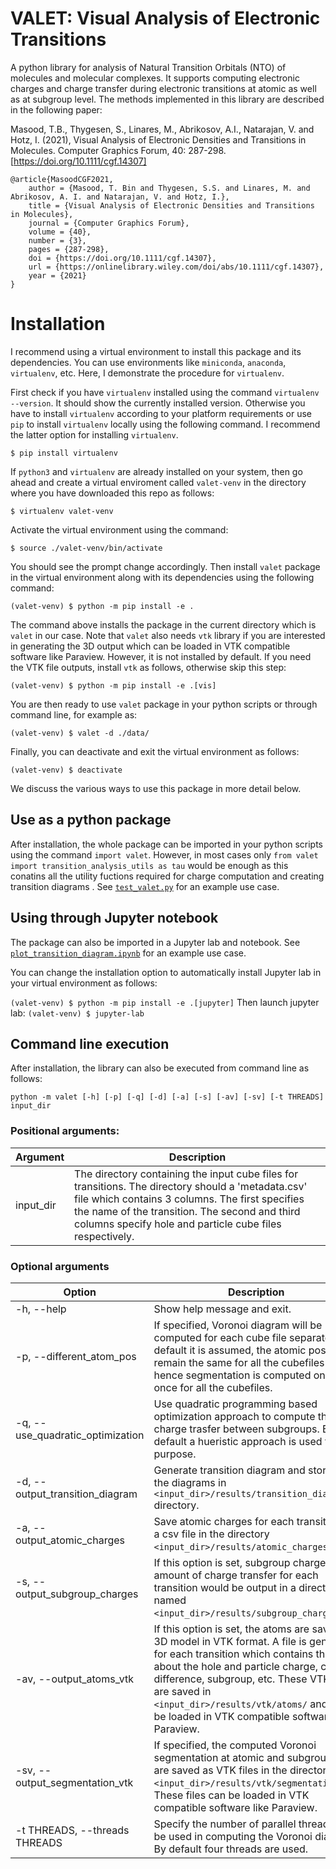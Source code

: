 # VALET: Visual Analysis of Electronic Transitions

A python library for analysis of Natural Transition Orbitals (NTO) of molecules and molecular complexes. It supports computing electronic charges and charge transfer during electronic transitions at atomic as well as at subgroup level. The methods implemented in this library are described in the following paper:

Masood, T.B., Thygesen, S., Linares, M., Abrikosov, A.I., Natarajan, V. and Hotz, I. (2021), Visual Analysis of Electronic Densities and Transitions in Molecules. Computer Graphics Forum, 40: 287-298. [https://doi.org/10.1111/cgf.14307]

```
@article{MasoodCGF2021,
    author = {Masood, T. Bin and Thygesen, S.S. and Linares, M. and Abrikosov, A. I. and Natarajan, V. and Hotz, I.},
    title = {Visual Analysis of Electronic Densities and Transitions in Molecules},
    journal = {Computer Graphics Forum},
    volume = {40},
    number = {3},
    pages = {287-298},
    doi = {https://doi.org/10.1111/cgf.14307},
    url = {https://onlinelibrary.wiley.com/doi/abs/10.1111/cgf.14307},
    year = {2021}
}
```

# Installation

I recommend using a virtual environment to install this package and its dependencies. You can use environments like `miniconda`, `anaconda`, `virtualenv`, etc. Here, I demonstrate the procedure for `virtualenv`.

First check if you have `virtualenv` installed using the command `virtualenv --version`. It should show the currently installed version. Otherwise you have to install `virtualenv` according to your platform requirements or use `pip` to install `virtualenv` locally using the following command. I recommend the latter option for installing `virtualenv`.

`
$ pip install virtualenv
`

If `python3` and `virtualenv` are already installed on your system, then go ahead and create a virtual enviroment called `valet-venv` in the directory where you have downloaded this repo as follows:

`
$ virtualenv valet-venv
`

Activate the virtual environment using the command:

`
$ source ./valet-venv/bin/activate
`

You should see the prompt change accordingly. Then install `valet` package in the virtual environment along with its dependencies using the following command:

`
(valet-venv) $ python -m pip install -e .
`

The command above installs the package in the current directory which is `valet` in our case. Note that `valet` also needs `vtk` library if you are interested in generating the 3D output which can be loaded in VTK compatible software like Paraview. However, it is not installed by default. If you need the VTK file outputs, install `vtk` as follows, otherwise skip this step:

`
(valet-venv) $ python -m pip install -e .[vis]
`

You are then ready to use `valet` package in your python scripts or through command line, for example as:

`
(valet-venv) $ valet -d ./data/
`

Finally, you can deactivate and exit the virtual environment as follows:

`
(valet-venv) $ deactivate
`

We discuss the various ways to use this package in more detail below.

## Use as a python package
After installation, the whole package can be imported in your python scripts using the command `import valet`. However, in most cases only `from valet import transition_analysis_utils as tau` would be enough as this conatins all the utility fuctions required for charge computation and creating transition diagrams . See [`test_valet.py`](test_valet.py) for an example use case.

## Using through Jupyter notebook
The package can also be imported in a Jupyter lab and notebook. See [`plot_transition_diagram.ipynb`](plot_transition_diagram.ipynb) for an example use case. 

You can change the installation option to automatically install Jupyter lab in your virtual environment as follows:

`
(valet-venv) $ python -m pip install -e .[jupyter]
`
Then launch jupyter lab:
`
(valet-venv) $ jupyter-lab
`


## Command line execution
After installation, the library can also be executed from command line as follows:

`
python -m valet [-h] [-p] [-q] [-d] [-a] [-s] [-av] [-sv] [-t THREADS] input_dir
`

### Positional arguments:
|Argument | Description|
|---|---|
| input_dir | The directory containing the input cube files for transitions. The directory should a 'metadata.csv' file which contains 3 columns. The first specifies the name of the transition. The second and third columns specify hole and particle cube files respectively.|

### Optional arguments
|Option | Description|
|---|---|
|-h, --help | Show help message and exit. |
|-p, --different_atom_pos| If specified, Voronoi diagram will be computed for each cube file separately. By default it is assumed, the atomic positions remain the same for all the cubefiles and hence segmentation is computed only once for all the cubefiles. |
|-q, --use_quadratic_optimization | Use quadratic programming based optimization approach to compute the charge trasfer between subgroups. By default a hueristic approach is used for this purpose. |
|-d, --output_transition_diagram | Generate transition diagram and store all the diagrams in `<input_dir>/results/transition_diagrams/` directory. |
|-a, --output_atomic_charges | Save atomic charges for each transition as a csv file in the directory `<input_dir>/results/atomic_charges/`. |
|-s, --output_subgroup_charges |If this option is set, subgroup charges and amount of charge transfer for each transition would be output in a directory named `<input_dir>/results/subgroup_charges/`. |
|-av, --output_atoms_vtk | If this option is set, the atoms are saved as 3D model in VTK format. A file is generated for each transition which contains the data about the hole and particle charge, charge difference, subgroup, etc. These VTK files are saved in `<input_dir>/results/vtk/atoms/` and can be loaded in VTK compatible software like Paraview. |
|-sv, --output_segmentation_vtk | If specified, the computed Voronoi segmentation at atomic and subgroup level are saved as VTK files in the directory `<input_dir>/results/vtk/segmentation/`. These files can be loaded in VTK compatible software like Paraview. |
|-t THREADS, --threads THREADS | Specify the number of parallel threads to be used in computing the Voronoi diagram. By default four threads are used. |
